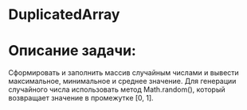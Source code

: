 # DuplicatedArray
# Описание задачи:
Сформировать и заполнить массив случайным числами и вывести максимальное, минимальное и среднее значение.
Для генерации случайного числа использовать метод Math.random(), который возвращает значение в промежутке [0, 1].



